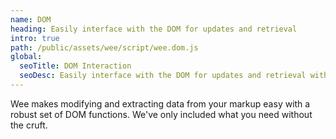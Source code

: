 ```yaml
---
name: DOM
heading: Easily interface with the DOM for updates and retrieval
intro: true
path: /public/assets/wee/script/wee.dom.js
global:
  seoTitle: DOM Interaction
  seoDesc: Easily interface with the DOM for updates and retrieval with an API similar to jQuery.
---
```


Wee makes modifying and extracting data from your markup easy with a robust set of DOM functions. We've only included what you need without the cruft.